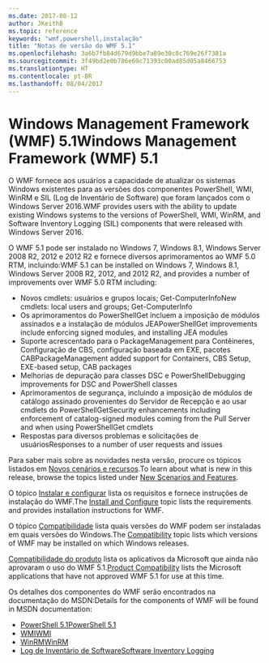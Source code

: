 ```yaml
---
ms.date: 2017-08-12
author: JKeithB
ms.topic: reference
keywords: "wmf,powershell,instalação"
title: "Notas de versão do WMF 5.1"
ms.openlocfilehash: 3a6b7fb84d679d9bbe7a89e30c8c769e26f7381a
ms.sourcegitcommit: 3f49bd2e0b786e69c71393c00ad85d05a8466753
ms.translationtype: HT
ms.contentlocale: pt-BR
ms.lasthandoff: 08/04/2017
---
```

# <a name="windows-management-framework-wmf-51"></a><span data-ttu-id="904bd-103">Windows Management Framework (WMF) 5.1</span><span class="sxs-lookup"><span data-stu-id="904bd-103">Windows Management Framework (WMF) 5.1</span></span> #

<span data-ttu-id="904bd-104">O WMF fornece aos usuários a capacidade de atualizar os sistemas Windows existentes para as versões dos componentes PowerShell, WMI, WinRM e SIL (Log de Inventário de Software) que foram lançados com o Windows Server 2016.</span><span class="sxs-lookup"><span data-stu-id="904bd-104">WMF provides users with the ability to update existing Windows systems to the versions of PowerShell, WMI, WinRM, and Software Inventory Logging (SIL) components that were released with Windows Server 2016.</span></span> 

<span data-ttu-id="904bd-105">O WMF 5.1 pode ser instalado no Windows 7, Windows 8.1, Windows Server 2008 R2, 2012 e 2012 R2 e fornece diversos aprimoramentos ao WMF 5.0 RTM, incluindo:</span><span class="sxs-lookup"><span data-stu-id="904bd-105">WMF 5.1 can be installed on Windows 7, Windows 8.1, Windows Server 2008 R2, 2012, and 2012 R2, and provides a number of improvements over WMF 5.0 RTM including:</span></span>

- <span data-ttu-id="904bd-106">Novos cmdlets: usuários e grupos locais; Get-ComputerInfo</span><span class="sxs-lookup"><span data-stu-id="904bd-106">New cmdlets: local users and groups; Get-ComputerInfo</span></span>
- <span data-ttu-id="904bd-107">Os aprimoramentos do PowerShellGet incluem a imposição de módulos assinados e a instalação de módulos JEA</span><span class="sxs-lookup"><span data-stu-id="904bd-107">PowerShellGet improvements include enforcing signed modules, and installing JEA modules</span></span>
- <span data-ttu-id="904bd-108">Suporte acrescentado para o PackageManagement para Contêineres, Configuração de CBS, configuração baseada em EXE, pacotes CAB</span><span class="sxs-lookup"><span data-stu-id="904bd-108">PackageManagement added support for Containers, CBS Setup, EXE-based setup, CAB packages</span></span>
- <span data-ttu-id="904bd-109">Melhorias de depuração para classes DSC e PowerShell</span><span class="sxs-lookup"><span data-stu-id="904bd-109">Debugging improvements for DSC and PowerShell classes</span></span>
- <span data-ttu-id="904bd-110">Aprimoramentos de segurança, incluindo a imposição de módulos de catálogo assinado provenientes do Servidor de Recepção e ao usar cmdlets do PowerShellGet</span><span class="sxs-lookup"><span data-stu-id="904bd-110">Security enhancements including enforcement of catalog-signed modules coming from the Pull Server and when using PowerShellGet cmdlets</span></span>
- <span data-ttu-id="904bd-111">Respostas para diversos problemas e solicitações de usuários</span><span class="sxs-lookup"><span data-stu-id="904bd-111">Responses to a number of user requests and issues</span></span>

<span data-ttu-id="904bd-112">Para saber mais sobre as novidades nesta versão, procure os tópicos listados em [Novos cenários e recursos](https://docs.microsoft.com/en-us/powershell/wmf/5.1/scenarios-features).</span><span class="sxs-lookup"><span data-stu-id="904bd-112">To learn about what is new in this release, browse the topics listed under [New Scenarios and Features](https://docs.microsoft.com/en-us/powershell/wmf/5.1/scenarios-features).</span></span> 

<span data-ttu-id="904bd-113">O tópico [Instalar e configurar](https://docs.microsoft.com/en-us/powershell/wmf/5.1/install-configure) lista os requisitos e fornece instruções de instalação do WMF.</span><span class="sxs-lookup"><span data-stu-id="904bd-113">The [Install and Configure](https://docs.microsoft.com/en-us/powershell/wmf/5.1/install-configure) topic lists the requirements and provides installation instructions for WMF.</span></span> 

<span data-ttu-id="904bd-114">O tópico [Compatibilidade](https://docs.microsoft.com/en-us/powershell/wmf/5.1/compatibility) lista quais versões do WMF podem ser instaladas em quais versões do Windows.</span><span class="sxs-lookup"><span data-stu-id="904bd-114">The [Compatibility](https://docs.microsoft.com/en-us/powershell/wmf/5.1/compatibility) topic lists which versions of WMF may be installed on which Windows releases.</span></span> 

<span data-ttu-id="904bd-115">[Compatibilidade do produto](https://docs.microsoft.com/en-us/powershell/wmf/5.1/productincompat) lista os aplicativos da Microsoft que ainda não aprovaram o uso do WMF 5.1.</span><span class="sxs-lookup"><span data-stu-id="904bd-115">[Product Compatibility](https://docs.microsoft.com/en-us/powershell/wmf/5.1/productincompat) lists the Microsoft applications that have not approved WMF 5.1 for use at this time.</span></span> 

<span data-ttu-id="904bd-116">Os detalhes dos componentes do WMF serão encontrados na documentação do MSDN:</span><span class="sxs-lookup"><span data-stu-id="904bd-116">Details for the components of WMF will be found in MSDN documentation:</span></span>

- [<span data-ttu-id="904bd-117">PowerShell 5.1</span><span class="sxs-lookup"><span data-stu-id="904bd-117">PowerShell 5.1</span></span>](https://docs.microsoft.com/en-us/powershell/) 
- [<span data-ttu-id="904bd-118">WMI</span><span class="sxs-lookup"><span data-stu-id="904bd-118">WMI</span></span>](https://msdn.microsoft.com/en-us/library/jj152383(v=vs.85).aspx)
- [<span data-ttu-id="904bd-119">WinRM</span><span class="sxs-lookup"><span data-stu-id="904bd-119">WinRM</span></span>](https://msdn.microsoft.com/en-us/library/aa384426(v=vs.85).aspx)
- [<span data-ttu-id="904bd-120">Log de Inventário de Software</span><span class="sxs-lookup"><span data-stu-id="904bd-120">Software Inventory Logging</span></span>](https://technet.microsoft.com/en-us/library/dn383584(v=ws.11).aspx)

